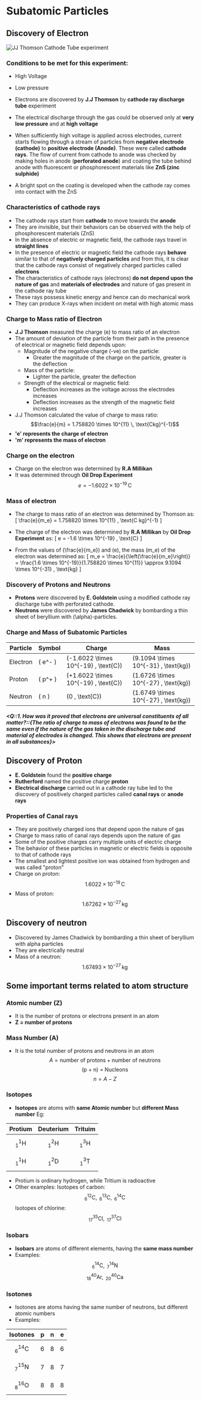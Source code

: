 # Subatomic Particles

## Discovery of Electron
![JJ Thomson Cathode Tube experiment](jjthomsoncathodediscovery.svg)
### Conditions to be met for this experiment:
- High Voltage
- Low pressure

- Electrons are discovered by **J.J Thomson** by **cathode ray discharge tube** experiment
- The electrical discharge through the gas could be observed only at **very low pressure** and at **high voltage**
- When sufficiently high voltage is applied across electrodes, current starts flowing through a stream of particles from **negative electrode (cathode)** to **positive electrode (Anode)**. These were called **cathode rays**. The flow of current from cathode to anode was checked by making holes in anode (**perforated anode**) and coating the tube behind anode with fluorescent or phosphorescent materials like **ZnS (zinc sulphide)**
- A bright spot on the coating is developed when the cathode ray comes into contact with the ZnS

### Characteristics of cathode rays 
- The cathode rays start from **cathode** to move towards the **anode**
- They are invisible, but their behaviors can be observed with the help of phosphorescent materials (ZnS) 
- In the absence of electric or magnetic field, the cathode rays travel in **straight lines**
- In the presence of electric or magnetic field the cathode rays **behave** similar to that of **negatively charged particles** and from this, it is clear that the cathode rays consist of negatively charged particles called **electrons**
- The characteristics of cathode rays (electrons) **do not depend upon the nature of gas** and **materials of electrodes** and nature of gas present in the cathode ray tube
- These rays possess kinetic energy and hence can do mechanical work
- They can produce X-rays when incident on metal with high atomic mass

### Charge to Mass ratio of Electron
- **J.J Thomson** measured the charge (e) to mass ratio of an electron
- The amount of deviation of the particle from their path in the presence of electrical or magnetic field depends upon:
    - Magnitude of the negative charge (-ve) on the particle:
        - Greater the magnitude of the charge on the particle, greater is the deflection
    - Mass of the particle:
        - Lighter the particle, greater the deflection
    - Strength of the electrical or magnetic field:
        - Deflection increases as the voltage across the electrodes increases 
        - Deflection increases as the strength of the magnetic field increases
- J.J Thomson calculated the value of charge to mass ratio:
$$\frac{e}{m} = 1.758820 \times 10^{11} \, \text{Ckg}^{-1}$$
- **'e' represents the charge of electron**
- **'m' represents the mass of electron**

### Charge on the electron
- Charge on the electron was determined by **R.A Millikan**
- It was determined through **Oil Drop Experiment**
$$e = -1.6022 \times 10^{-19} \, \text{C}$$

### Mass of electron
- The charge to mass ratio of an electron was determined by Thomson as:
  \[
  \frac{e}{m_e} = 1.758820 \times 10^{11} \, \text{C kg}^{-1}
  \]

- The charge of the electron was determined by **R.A Millikan** by **Oil Drop Experiment** as:
  \[
  e = -1.6 \times 10^{-19} \, \text{C}
  \]

- From the values of \(\frac{e}{m_e}\) and \(e\), the mass \(m_e\) of the electron was determined as:
  \[
  m_e = \frac{e}{\left(\frac{e}{m_e}\right)} = \frac{1.6 \times 10^{-19}}{1.758820 \times 10^{11}} \approx 9.1094 \times 10^{-31} \, \text{kg}
  \]

### Discovery of Protons and Neutrons
- **Protons** were discovered by **E. Goldstein** using a modified cathode ray discharge tube with perforated cathode.
- **Neutrons** were discovered by **James Chadwick** by bombarding a thin sheet of beryllium with \(\alpha\)-particles. 

### Charge and Mass of Subatomic Particles
| Particle  | Symbol | Charge      | Mass        |
|-----------|--------|-------------|-------------|
| Electron  | \( e^- \) | \(-1.6022 \times 10^{-19} \, \text{C}\) | \(9.1094 \times 10^{-31} \, \text{kg}\) |
| Proton    | \( p^+ \) | \(+1.6022 \times 10^{-19} \, \text{C}\) | \(1.6726 \times 10^{-27} \, \text{kg}\) |
| Neutron   | \( n \) | \(0 \, \text{C}\) | \(1.6749 \times 10^{-27} \, \text{kg}\) |


##### <Q::1. How was it proved that electrons are universal constituents of all matter?::{The ratio of charge to mass of electrons was found to be the same even if the nature of the gas taken in the discharge tube and material of electrodes is changed. This shows that electrons are present in all substances}>

## Discovery of Proton
- **E. Goldstein** found the **positive charge**
- **Rutherford** named the positive charge **proton**
- **Electrical discharge** carried out in a cathode ray tube led to the discovery of positively charged particles called **canal rays** or **anode rays**

### Properties of Canal rays
- They are positively charged ions that depend upon the nature of gas 
- Charge to mass ratio of canal rays depends upon the nature of gas
- Some of the positive charges carry multiple units of electric charge
- The behavior of these particles in magnetic or electric fields is opposite to that of cathode rays 
- The smallest and lightest positive ion was obtained from hydrogen and was called "proton"
- Charge on proton:
$$1.6022 \times 10^{-19} \, \text{C}$$
- Mass of proton:
$$1.67262 \times 10^{-27} \, \text{kg}$$

## Discovery of neutron 
- Discovered by James Chadwick by bombarding a thin sheet of beryllium with alpha particles
- They are electrically neutral
- Mass of a neutron:
$$1.67493 \times 10^{-27} \, \text{kg}$$

## Some important terms related to atom structure
### Atomic number (Z)
- It is the number of protons or electrons present in an atom
- **Z = number of protons**

### Mass Number (A)
- It is the total number of protons and neutrons in an atom
$$A = \text{number of protons} + \text{number of neutrons}$$
$$\text{(p + n) = Nucleons}$$
$$n = A - Z$$


### Isotopes
- **Isotopes** are atoms with **same Atomic number** but **different Mass number** 
Eg:

| Protium                | Deuterium              | Trituim                |
| ---------------------- | ---------------------- | ---------------------- |
| $$^{1}_{1}\mathrm{H}$$ | $$^{2}_{1}\mathrm{H}$$ | $$^{3}_{1}\mathrm{H}$$ |
| $$^{1}_{1}\mathrm{H}$$ | $$^{2}_{1}\mathrm{D}$$ | $$^{3}_{1}\mathrm{T}$$ |

- Protium is ordinary hydrogen, while Tritium is radioactive
- Other examples:
 Isotopes of carbon:
$$
^{12}_{6}\mathrm{C}, \
^{13}_{6}\mathrm{C}, \
^{14}_{6}\mathrm{C}
$$
 Isotopes of chlorine:
$$
^{35}_{17}\mathrm{Cl}, \
^{37}_{17}\mathrm{Cl}
$$

### Isobars 
- **Isobars** are atoms of different elements, having the **same mass number**
- Examples:
$$
^{14}_{6}\mathrm{C}, \
^{14}_{7}\mathrm{N}
$$
$$
^{40}_{18}\mathrm{Ar}, \
^{40}_{20}\mathrm{Ca}
$$

### Isotones
- Isotones are atoms having the same number of neutrons, but different atomic numbers
- Examples:

| Isotones                | p   | n   | e   |
| ----------------------- | --- | --- | --- |
| $$^{14}_{6}\mathrm{C}$$ | 6   | 8   | 6   |
| $$^{15}_{7}\mathrm{N}$$ | 7   | 8   | 7   |
| $$^{16}_{8}\mathrm{O}$$ | 8   | 8   | 8   |
